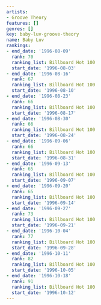 ```yaml
---
artists:
- Groove Theory
features: []
genres: []
key: baby-luv-groove-theory
name: Baby Luv
rankings:
- end_date: '1996-08-09'
  rank: 70
  ranking_list: Billboard Hot 100
  start_date: '1996-08-03'
- end_date: '1996-08-16'
  rank: 67
  ranking_list: Billboard Hot 100
  start_date: '1996-08-10'
- end_date: '1996-08-23'
  rank: 66
  ranking_list: Billboard Hot 100
  start_date: '1996-08-17'
- end_date: '1996-08-30'
  rank: 66
  ranking_list: Billboard Hot 100
  start_date: '1996-08-24'
- end_date: '1996-09-06'
  rank: 66
  ranking_list: Billboard Hot 100
  start_date: '1996-08-31'
- end_date: '1996-09-13'
  rank: 65
  ranking_list: Billboard Hot 100
  start_date: '1996-09-07'
- end_date: '1996-09-20'
  rank: 65
  ranking_list: Billboard Hot 100
  start_date: '1996-09-14'
- end_date: '1996-09-27'
  rank: 73
  ranking_list: Billboard Hot 100
  start_date: '1996-09-21'
- end_date: '1996-10-04'
  rank: 77
  ranking_list: Billboard Hot 100
  start_date: '1996-09-28'
- end_date: '1996-10-11'
  rank: 82
  ranking_list: Billboard Hot 100
  start_date: '1996-10-05'
- end_date: '1996-10-18'
  rank: 91
  ranking_list: Billboard Hot 100
  start_date: '1996-10-12'
---
```


